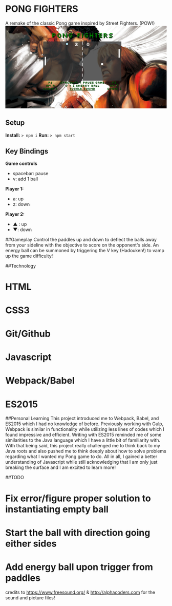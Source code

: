 # PONG FIGHTERS

A remake of the classic Pong game inspired by Street Fighters. (POW!)
![pong screenshot](/public/images/pong_screenshot.png)

## Setup
**Install:**
`> npm i`
**Run:**
`> npm start`

## Key Bindings
**Game controls**
 * spacebar: pause
 * v: add 1 ball

**Player 1:**
 * a: up
 * z: down

**Player 2:**
 * ▲ : up
 * ▼: down

##Gameplay
Control the paddles up and down to deflect the balls away from your sideline with the objective to score on the opponent's side. An energy ball can be summoned by triggering the V key (Hadouken!) to vamp up the game difficulty!

##Technology 
 # HTML
 # CSS3
 # Git/Github
 # Javascript
 # Webpack/Babel
 # ES2015

##Personal Learning
This project introduced me to Webpack, Babel, and ES2015 which I had no knowledge of before. Previously working with Gulp, Webpack is similar in functionality while utilizing less lines of codes which I found impressive and efficient. Writing with ES2015 reminded me of some similarities to the Java language which I have a little bit of familiarity with. With that being said, this project really challenged me to think back to my Java roots and also pushed me to think deeply about how to solve problems regarding what I wanted my Pong game to do. All in all, I gained a better understanding of Javascript while still acknowledging that I am only just breaking the surface and I am excited to learn more!

##TODO
 # Fix error/figure proper solution to instantiating empty ball
 # Start the ball with direction going either sides
 # Add energy ball upon trigger from paddles

 credits to https://www.freesound.org/ & http://alphacoders.com for the sound and picture files!